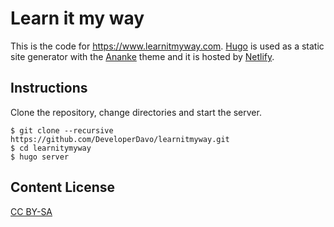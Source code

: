 # Learn it my way
This is the code for https://www.learnitmyway.com. [Hugo](https://gohugo.io/) is used as a static site generator with the [Ananke](https://github.com/budparr/gohugo-theme-ananke) theme and it is hosted by [Netlify](https://www.netlify.com/).

## Instructions
Clone the repository, change directories and start the server.
```
$ git clone --recursive https://github.com/DeveloperDavo/learnitmyway.git
$ cd learnitymyway
$ hugo server
```

## Content License
[CC BY-SA](http://creativecommons.org/licenses/by-sa/4.0/)
